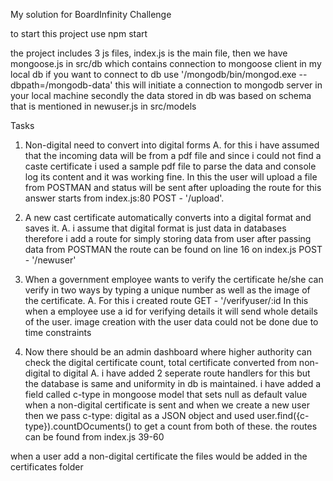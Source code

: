 My solution for BoardInfinity Challenge

to start this project use npm start

the project includes 3 js files, index.js is the main file, then we have mongoose.js in src/db which contains connection to mongoose client in my local db
if you want to connect to db use '/mongodb/bin/mongod.exe --dbpath=/mongodb-data' this will initiate a connection to mongodb server in your local machine
secondly the data stored in db was based on schema that is mentioned in newuser.js in src/models  

Tasks

1. Non-digital need to convert into digital forms
A. for this i have assumed that the incoming data will be from a pdf file and since i could not find a caste certificate i used a sample pdf file to parse the data and console log its content and it was working fine. In this the user will upload a file from POSTMAN and status will be sent after uploading the route for this answer starts from index.js:80  POST - '/upload'.

2. A new cast certificate automatically converts into a digital format and saves it.
A. i assume that digital format is just data in databases therefore i add a route for simply storing data from user after passing data from POSTMAN the route can be found on line 16 on index.js POST - '/newuser'

3. When a government employee wants to verify the certificate he/she can verify in two ways by typing a unique number as well as the image of the certificate.
A. For this i created route GET - '/verifyuser/:id In this when a employee use a id for verifying details it will send whole details of the user. image creation with the user data could not be done due to time constraints


4. Now there should be an admin dashboard where higher authority can check the digital certificate count, total certificate converted from non-digital to digital
A. i have added 2 seperate route handlers for this but the database is same and uniformity in db is maintained. i have added a field called c-type in mongoose model that sets null as default value when a non-digital certificate is sent and when we create a new user then we pass c-type: digital as a JSON object and used user.find({c-type}).countDOcuments() to get a count from both of these. the routes can be found from  index.js 39-60

when a user add a non-digital certificate the files would be added in the certificates folder
